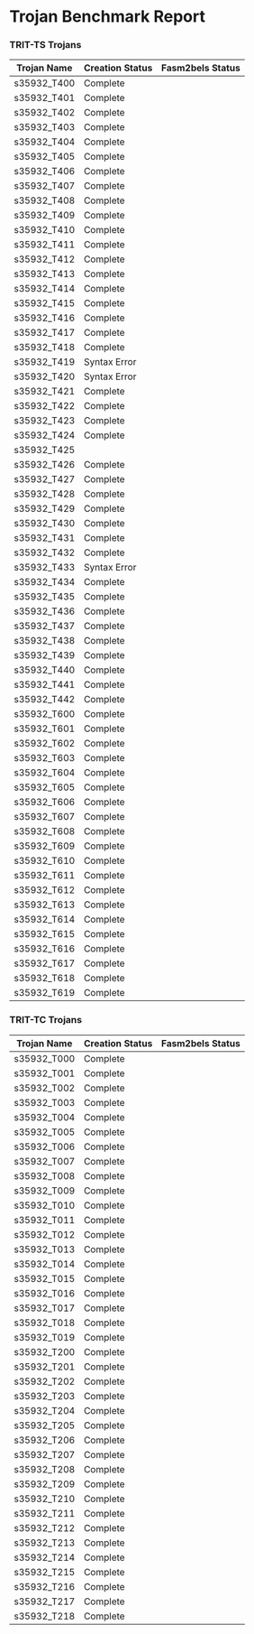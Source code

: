 # Trojan Benchmark Report

### TRIT-TS Trojans

| Trojan Name | Creation Status | Fasm2bels Status |
| ----------- | --------------- | ---------------- |
| s35932_T400 | Complete        |                 |
| s35932_T401 | Complete        |                 |
| s35932_T402 | Complete        |                 |
| s35932_T403 | Complete        |                 |
| s35932_T404 | Complete        |                 |
| s35932_T405 | Complete        |                 |
| s35932_T406 | Complete        |                 |
| s35932_T407 | Complete        |                 |
| s35932_T408 | Complete        |                 |
| s35932_T409 | Complete        |                 |
| s35932_T410 | Complete        |                 |
| s35932_T411 | Complete        |                 |
| s35932_T412 | Complete        |                 |
| s35932_T413 | Complete        |                 |
| s35932_T414 | Complete        |                 |
| s35932_T415 | Complete        |                 |
| s35932_T416 | Complete        |                 |
| s35932_T417 | Complete        |                 |
| s35932_T418 | Complete        |                 |
| s35932_T419 | Syntax Error    |                 |
| s35932_T420 | Syntax Error    |                 |
| s35932_T421 | Complete        |                 |
| s35932_T422 | Complete        |                 |
| s35932_T423 | Complete        |                 |
| s35932_T424 | Complete        |                 |
| s35932_T425 |                 |                 |
| s35932_T426 | Complete        |                 |
| s35932_T427 | Complete        |                 |
| s35932_T428 | Complete        |                 |
| s35932_T429 | Complete        |                 |
| s35932_T430 | Complete        |                 |
| s35932_T431 | Complete        |                 |
| s35932_T432 | Complete        |                 |
| s35932_T433 | Syntax Error    |                 |
| s35932_T434 | Complete        |                 |
| s35932_T435 | Complete        |                 |
| s35932_T436 | Complete        |                 |
| s35932_T437 | Complete        |                 |
| s35932_T438 | Complete        |                 |
| s35932_T439 | Complete        |                 |
| s35932_T440 | Complete        |                 |
| s35932_T441 | Complete        |                 |
| s35932_T442 | Complete        |                 |
| s35932_T600 | Complete        |                 |
| s35932_T601 | Complete        |                 |
| s35932_T602 | Complete        |                 |
| s35932_T603 | Complete        |                 |
| s35932_T604 | Complete        |                 |
| s35932_T605 | Complete        |                 |
| s35932_T606 | Complete        |                 |
| s35932_T607 | Complete        |                 |
| s35932_T608 | Complete        |                 |
| s35932_T609 | Complete        |                 |
| s35932_T610 | Complete        |                 |
| s35932_T611 | Complete        |                 |
| s35932_T612 | Complete        |                 |
| s35932_T613 | Complete        |                 |
| s35932_T614 | Complete        |                 |
| s35932_T615 | Complete        |                 |
| s35932_T616 | Complete        |                 |
| s35932_T617 | Complete        |                 |
| s35932_T618 | Complete        |                 |
| s35932_T619 | Complete        |                 |

### TRIT-TC Trojans

| Trojan Name   | Creation Status | Fasm2bels Status |
| -----------   | --------------- | ---------------- |
| s35932_T000   | Complete        |
| s35932_T001   | Complete        |
| s35932_T002   | Complete        |
| s35932_T003   | Complete        |
| s35932_T004   | Complete        |
| s35932_T005   | Complete        |
| s35932_T006   | Complete        |
| s35932_T007   | Complete        |
| s35932_T008   | Complete        |
| s35932_T009   | Complete        |
| s35932_T010   | Complete        |
| s35932_T011   | Complete        |
| s35932_T012   | Complete        |
| s35932_T013   | Complete        |
| s35932_T014   | Complete        |
| s35932_T015   | Complete        |
| s35932_T016   | Complete        |
| s35932_T017   | Complete        |
| s35932_T018   | Complete        |
| s35932_T019   | Complete        |
| s35932_T200   | Complete        |
| s35932_T201   | Complete        |
| s35932_T202   | Complete        |
| s35932_T203   | Complete        |
| s35932_T204   | Complete        |
| s35932_T205   | Complete        |
| s35932_T206   | Complete        |
| s35932_T207   | Complete        |
| s35932_T208   | Complete        |
| s35932_T209   | Complete        |
| s35932_T210   | Complete        |
| s35932_T211   | Complete        |
| s35932_T212   | Complete        |
| s35932_T213   | Complete        |
| s35932_T214   | Complete        |
| s35932_T215   | Complete        |
| s35932_T216   | Complete        |
| s35932_T217   | Complete        |
| s35932_T218   | Complete        |
